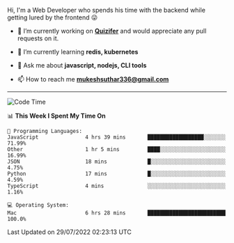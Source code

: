 Hi, I'm a Web Developer who spends his time with the backend while getting lured by the frontend 😜

- 🔭 I’m currently working on **[Quizifer](https://github.com/SutharMukesh/Quizifer/)** and would appreciate any pull requests on it.

- 🌱 I’m currently learning **redis, kubernetes**

- 💬 Ask me about **javascript, nodejs, CLI tools**

- 📫 How to reach me **mukeshsuthar336@gmail.com**

---
<!--START_SECTION:waka-->
![Code Time](http://img.shields.io/badge/Code%20Time-0%20secs-blue)

📊 **This Week I Spent My Time On** 

```text
💬 Programming Languages: 
JavaScript               4 hrs 39 mins       ██████████████████░░░░░░░   71.99% 
Other                    1 hr 5 mins         ████░░░░░░░░░░░░░░░░░░░░░   16.99% 
JSON                     18 mins             █░░░░░░░░░░░░░░░░░░░░░░░░   4.75% 
Python                   17 mins             █░░░░░░░░░░░░░░░░░░░░░░░░   4.59% 
TypeScript               4 mins              ░░░░░░░░░░░░░░░░░░░░░░░░░   1.16%

💻 Operating System: 
Mac                      6 hrs 28 mins       █████████████████████████   100.0%

```


 Last Updated on 29/07/2022 02:23:13 UTC
<!--END_SECTION:waka-->
